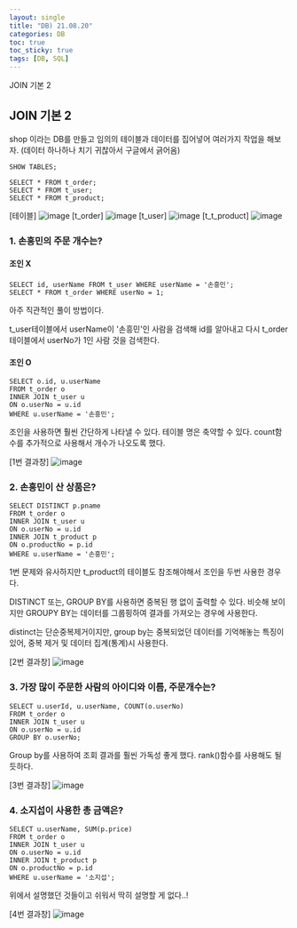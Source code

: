 ```yaml
---
layout: single
title: "DB) 21.08.20"
categories: DB
toc: true
toc_sticky: true
tags: [DB, SQL]
---
```

JOIN 기본 2

## JOIN 기본 2

shop 이라는 DB를 만들고 임의의 테이블과 데이터를 집어넣어 여러가지 작업을 해보자. (데이터 하나하나 치기 귀찮아서 구글에서 긁어옴)

```
SHOW TABLES;

SELECT * FROM t_order;
SELECT * FROM t_user;
SELECT * FROM t_product;
```
[테이블]
![image](https://user-images.githubusercontent.com/52832956/130248110-b1c68696-3001-41fe-bcc2-5c12d5502571.png)
[t_order]
![image](https://user-images.githubusercontent.com/52832956/130248162-fc6bae62-3391-49cb-b748-7af72121b304.png)
[t_user]
![image](https://user-images.githubusercontent.com/52832956/130248186-ff0daa5d-e3a2-493d-92d3-eb488c3fb46b.png)
[t_t_product]
![image](https://user-images.githubusercontent.com/52832956/130248273-0184d219-aeb3-4302-be58-05f929d80652.png)

### 1. 손흥민의 주문 개수는?
#### 조인 X
```
SELECT id, userName FROM t_user WHERE userName = '손흥민';
SELECT * FROM t_order WHERE userNo = 1;
```
아주 직관적인 풀이 방법이다. 

t_user테이블에서 userName이 '손흥민'인 사람을 검색해 id를 알아내고 다시 t_order테이블에서 userNo가 1인 사람 것을 검색한다.

#### 조인 O
```
SELECT o.id, u.userName
FROM t_order o
INNER JOIN t_user u
ON o.userNo = u.id
WHERE u.userName = '손흥민';
```

조인을 사용하면 훨씬 간단하게 나타낼 수 있다. 테이블 명은 축약할 수 있다. count함수를 추가적으로 사용해서 개수가 나오도록 했다.

[1번 결과창]
![image](https://user-images.githubusercontent.com/52832956/130249306-55fc7500-b7e8-4f32-9542-9fc57a2a0d31.png)

### 2. 손흥민이 산 상품은?
```
SELECT DISTINCT p.pname
FROM t_order o
INNER JOIN t_user u
ON o.userNo = u.id
INNER JOIN t_product p
ON o.productNo = p.id
WHERE u.userName = '손흥민';
```
1번 문제와 유사하지만 t_product의 테이블도 참조해야해서 조인을 두번 사용한 경우다.

DISTINCT 또는, GROUP BY를 사용하면 중복된 행 없이 출력할 수 있다. 비슷해 보이지만 GROUPY BY는 데이터를 그룹핑하여 결과를 가져오는 경우에 사용한다.

distinct는 단순중복제거이지만, group by는 중복되었던 데이터를 기억해놓는 특징이 있어, 중복 제거 및 데이터 집계(통계)시 사용한다.

[2번 결과창]
![image](https://user-images.githubusercontent.com/52832956/130250392-119747aa-ecc5-4021-afe3-360d4702ec18.png)


### 3. 가장 많이 주문한 사람의 아이디와 이름, 주문개수는?
```
SELECT u.userId, u.userName, COUNT(o.userNo)
FROM t_order o
INNER JOIN t_user u
ON o.userNo = u.id
GROUP BY o.userNo;
```
Group by를 사용하여 조회 결과를 훨씬 가독성 좋게 했다. rank()함수를 사용해도 될 듯하다.

[3번 결과창]
![image](https://user-images.githubusercontent.com/52832956/130250651-11b366ea-8e53-47cb-a35c-79bc746ee6dd.png)

### 4. 소지섭이 사용한 총 금액은? 
```
SELECT u.userName, SUM(p.price)
FROM t_order o
INNER JOIN t_user u
ON o.userNo = u.id
INNER JOIN t_product p
ON o.productNo = p.id
WHERE u.userName = '소지섭';
```
위에서 설명했던 것들이고 쉬워서 딱히 설명할 게 없다..!

[4번 결과창]
![image](https://user-images.githubusercontent.com/52832956/130250886-207fea75-5bdb-47c7-aefe-44062b4857d5.png)
